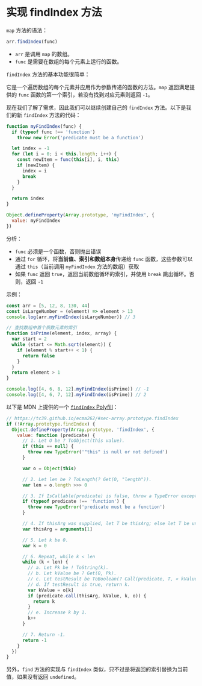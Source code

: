# 实现 findIndex 方法

`map` 方法的语法：

```js
arr.findIndex(func)
```

- `arr` 是调用 `map` 的数组。
- `func` 是需要在数组的每个元素上运行的函数。

`findIndex` 方法的基本功能很简单：

它是一个遍历数组的每个元素并应用作为参数传递的函数的方法。`map` 返回满足提供的 `func` 函数的第一个索引，若没有找到对应元素则返回 `-1`。

现在我们了解了需求，因此我们可以继续创建自己的 `findIndex` 方法。以下是我们的新 `findIndex` 方法的代码：

```js
function myFindIndex(func) {
  if (typeof func !== 'function')
    throw new Error('predicate must be a function')

  let index = -1
  for (let i = 0; i < this.length; i++) {
    const newItem = func(this[i], i, this)
    if (newItem) {
      index = i
      break
    }
  }

  return index
}

Object.defineProperty(Array.prototype, 'myFindIndex', {
  value: myFindIndex
})
```

分析：

- `func` 必须是一个函数，否则抛出错误
- 通过 `for` 循环，将**当前值、索引和数组本身**传递给 `func` 函数，这些参数可以通过 `this`（当前调用 `myFindIndex` 方法的数组）获取
- 如果 `func` 返回 `true`，返回当前数组循环的索引，并使用 `break` 跳出循环。否则，返回 `-1`

示例：

```js
const arr = [5, 12, 8, 130, 44]
const isLargeNumber = (element) => element > 13
console.log(arr.myFindIndex(isLargeNumber)) // 3

// 查找数组中首个质数元素的索引
function isPrime(element, index, array) {
  var start = 2
  while (start <= Math.sqrt(element)) {
    if (element % start++ < 1) {
      return false
    }
  }
  return element > 1
}

console.log([4, 6, 8, 12].myFindIndex(isPrime)) // -1
console.log([4, 6, 7, 12].myFindIndex(isPrime)) // 2
```

以下是 MDN 上提供的一个 [`findIndex` Polyfill](https://developer.mozilla.org/zh-CN/docs/Web/JavaScript/Reference/Global_Objects/Array/findIndex#polyfill)：

```js
// https://tc39.github.io/ecma262/#sec-array.prototype.findIndex
if (!Array.prototype.findIndex) {
  Object.defineProperty(Array.prototype, 'findIndex', {
    value: function (predicate) {
      // 1. Let O be ? ToObject(this value).
      if (this == null) {
        throw new TypeError('"this" is null or not defined')
      }

      var o = Object(this)

      // 2. Let len be ? ToLength(? Get(O, "length")).
      var len = o.length >>> 0

      // 3. If IsCallable(predicate) is false, throw a TypeError exception.
      if (typeof predicate !== 'function') {
        throw new TypeError('predicate must be a function')
      }

      // 4. If thisArg was supplied, let T be thisArg; else let T be undefined.
      var thisArg = arguments[1]

      // 5. Let k be 0.
      var k = 0

      // 6. Repeat, while k < len
      while (k < len) {
        // a. Let Pk be ! ToString(k).
        // b. Let kValue be ? Get(O, Pk).
        // c. Let testResult be ToBoolean(? Call(predicate, T, « kValue, k, O »)).
        // d. If testResult is true, return k.
        var kValue = o[k]
        if (predicate.call(thisArg, kValue, k, o)) {
          return k
        }
        // e. Increase k by 1.
        k++
      }

      // 7. Return -1.
      return -1
    }
  })
}
```

另外，`find` 方法的实现与 `findIndex` 类似，只不过是将返回的索引替换为当前值，如果没有返回 `undefined`。
